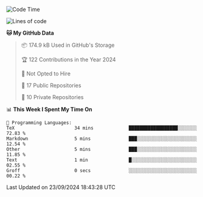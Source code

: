 <!--START_SECTION:waka-->
![Code Time](http://img.shields.io/badge/Code%20Time-1%2C046%20hrs%209%20mins-blue)

![Lines of code](https://img.shields.io/badge/From%20Hello%20World%20I%27ve%20Written-219.7%20thousand%20lines%20of%20code-blue)

**🐱 My GitHub Data** 

> 📦 174.9 kB Used in GitHub's Storage 
 > 
> 🏆 122 Contributions in the Year 2024
 > 
> 🚫 Not Opted to Hire
 > 
> 📜 17 Public Repositories 
 > 
> 🔑 10 Private Repositories 
 > 
📊 **This Week I Spent My Time On** 

```text
💬 Programming Languages: 
TeX                      34 mins             ██████████████████░░░░░░░   72.83 % 
Markdown                 5 mins              ███░░░░░░░░░░░░░░░░░░░░░░   12.54 % 
Other                    5 mins              ███░░░░░░░░░░░░░░░░░░░░░░   11.85 % 
Text                     1 min               █░░░░░░░░░░░░░░░░░░░░░░░░   02.55 % 
Groff                    0 secs              ░░░░░░░░░░░░░░░░░░░░░░░░░   00.22 % 
```


 Last Updated on 23/09/2024 18:43:28 UTC
<!--END_SECTION:waka-->
